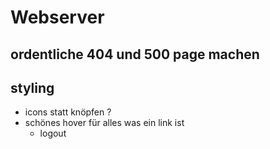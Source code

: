 # Webserver
## ordentliche 404 und 500 page machen
## styling
- icons statt knöpfen ?
- schönes hover für alles was ein link ist
    - logout


